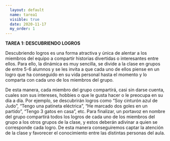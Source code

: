 ```yaml
---
  layout: default
  name: tarea1
  visible: true
  date: 2020-11-17
  my_order: 1 
---
```


**TAREA 1: DESCUBRIENDO LOGROS**

Descubriendo logros es una forma atractiva y única de alentar a los miembros del equipo a compartir historias divertidas o interesantes entre ellos. Para ello, la dinámica es muy sencilla, se divide a la clase en grupos de entre 5-6 alumnos y se les invita a que cada uno de ellos piense en un logro que ha conseguido en su vida personal hasta el momento y lo comparta con cada uno de los miembros del grupo.

De esta manera, cada miembro del grupo compartirá, casi sin darse cuenta, cuales son sus intereses, hobbies o que le gusta hacer o le preocupa en su día a día. Por ejemplo, se descubrirán logros como “Soy cinturón azul de Judo”, “Tengo una patineta eléctrica”, “He marcado dos goles en un partido”, “Tengo 3 gatos en casa”, etc.
Para finalizar, un portavoz en nombre del grupo compartirá todos los logros de cada uno de los miembros del grupo a los otros grupos de la clase, y estos deberán adivinar a quien se corresponde cada logro. De esta manera conseguiremos captar la atención de la clase y favorecer el conocimiento entre las distintas personas del aula.
